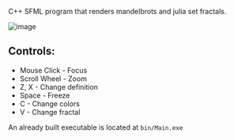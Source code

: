 C++ SFML program that renders mandelbrots and julia set fractals.

![image](https://user-images.githubusercontent.com/83140718/150577140-372d3036-b4dc-4695-ba97-148fdc945336.png)

## Controls:
- Mouse Click - Focus
- Scroll Wheel - Zoom
- Z, X - Change definition
- Space - Freeze
- C - Change colors
- V - Change fractal

An already built executable is located at `bin/Main.exe`
